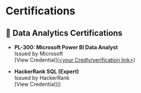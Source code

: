# Certifications

## 🎯 Data Analytics Certifications

- **PL-300: Microsoft Power BI Data Analyst**  
  Issued by Microsoft  
  [View Credential]([<your Credly/verification link>](https://learn.microsoft.com/api/credentials/share/en-us/RitvajMadotra-3780/377B7EFB09B0E557?sharingId=7B12E460F27F6EF8))

- **HackerRank SQL (Expert)**  
  Issued by HackerRank  
  [View Credential]([<your HackerRank link>](https://www.hackerrank.com/certificates/61c2ca7d15c0))
